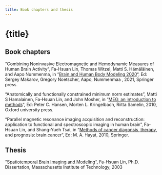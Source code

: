 ```yaml
---
title: Book chapters and thesis
---
```


# {title}

## Book chapters

“Combining Noninvasive Electromagnetic and Hemodynamic Measures of Human Brain Activity”, Fa-Hsuan Lin, Thomas Witzel, Matti S. Hämäläinen, and Aapo Nummenma, in “[Brain and Human Body Modeling 2020](https://www.springer.com/gp/book/9783030456221)“, Ed: Sergey Makarov, Gregory Noetscher, Aapo, Nummenmaa , 2021, Springer press.

“Anatomically and functionally constrained minimum norm estimates”, Matti S Hamalainen, Fa-Hsuan Lin, and John Mosher, in “[MEG: an introduction to methods](http://www.amazon.com/MEG-Introduction-Methods-Peter-Hansen/dp/0195307232/ref=sr_1_3?ie=UTF8&s=books&qid=1276571608&sr=8-3)“, Ed: Peter C. Hansen, Morten L. Kringelbach, Riitta Samelin, 2010, Oxford university press.

“Parallel magnetic resonance imaging acquisition and reconstruction: application to functional and spectroscopic imaging in human brain”, Fa-Hsuan Lin, and Shang-Yueh Tsai, in “[Methods of cancer diagonsis, therapy, and prognosis: brain cancer](http://www.amazon.com/Methods-Cancer-Diagnosis-Therapy-Prognosis/dp/9048186641/ref=sr_1_1?ie=UTF8&qid=1286850745&sr=8-1#reader_9048186641)“, Ed: M. A. Hayat, 2010, Springer.

## Thesis

“[Spatiotemporal Brain Imaging and Modeling](http://140.112.148.130/reprints/thesis_abstract.pdf)“, Fa-Hsuan Lin, Ph.D. Dissertation, Massachusetts Institute of Technology, 2003
